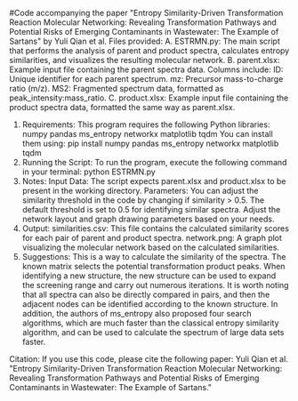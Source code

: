 #Code accompanying the paper "Entropy Similarity-Driven Transformation Reaction Molecular Networking: Revealing Transformation Pathways and Potential Risks of Emerging Contaminants in Wastewater: The Example of Sartans" by Yuli Qian et al.
Files provided:
A.  ESTRMN.py: The main script that performs the analysis of parent and product spectra, calculates entropy similarities, and visualizes the resulting molecular network.
B. parent.xlsx: Example input file containing the parent spectra data. Columns include:
    ID: Unique identifier for each parent spectrum.
    mz: Precursor mass-to-charge ratio (m/z).
    MS2: Fragmented spectrum data, formatted as peak_intensity:mass_ratio.
C. product.xlsx: Example input file containing the product spectra data, formatted the same way as parent.xlsx.

1. Requirements:
This program requires the following Python libraries: numpy pandas ms_entropy networkx matplotlib tqdm
You can install them using:
pip install numpy pandas ms_entropy networkx matplotlib tqdm
2. Running the Script:
To run the program, execute the following command in your terminal:
python  ESTRMN.py
3. Notes:
Input Data: The script expects parent.xlsx and product.xlsx to be present in the working directory.
Parameters: You can adjust the similarity threshold in the code by changing if similarity > 0.5. The default threshold is set to 0.5 for identifying similar spectra. Adjust the network layout and graph drawing parameters based on your needs.
4. Output:
similarities.csv: This file contains the calculated similarity scores for each pair of parent and product spectra.
network.png: A graph plot visualizing the molecular network based on the calculated similarities.
5. Suggestions:
This is a way to calculate the similarity of the spectra. The known matrix selects the potential transformation product peaks. When identifying a new structure, the new structure can be used to expand the screening range and carry out numerous iterations. It is worth noting that all spectra can also be directly compared in pairs, and then the adjacent nodes can be identified according to the known structure. In addition, the authors of ms_entropy also proposed four search algorithms, which are much faster than the classical entropy similarity algorithm, and can be used to calculate the spectrum of large data sets faster.

Citation: If you use this code, please cite the following paper:
Yuli Qian et al.
"Entropy Similarity-Driven Transformation Reaction Molecular Networking: Revealing Transformation Pathways and Potential Risks of Emerging Contaminants in Wastewater: The Example of Sartans."
